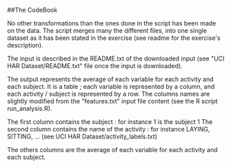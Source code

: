
##The CodeBook

No other transformations than the ones done in the script has been made on the data. The script merges many the different files, into one single dataset as it has been stated in the exercise (see readme for the exercise's description).

The input is described in the README.txt of the downloaded input (see "UCI HAR Dataset/README.txt" file once the input is downloaded).

The output represents the average of each variable for each activity and each subject. It is a table ; each variable is represented by a column, and each activity / subject is represented by a row. The columns names are slightly modified from the "features.txt" input file content (see the R script run_analysis.R).

The first column contains the subject : for instance 1 is the subject 1
The second column contains the name of the activity : for instance LAYING, SITTING, ... (see UCI HAR Dataset/activity_labels.txt) 

The others columns are the average of each variable for each activity and each subject.
